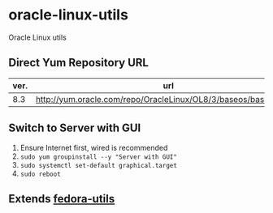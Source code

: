 # oracle-linux-utils
Oracle Linux utils

## Direct Yum Repository URL
| ver. | url |
| ---- | --- |
| 8.3 | http://yum.oracle.com/repo/OracleLinux/OL8/3/baseos/base/x86_64 |

## Switch to Server with GUI
1. Ensure Internet first, wired is recommended
1. `sudo yum groupinstall --y "Server with GUI"`
1. `sudo systemctl set-default graphical.target`
1. `sudo reboot`

## Extends [fedora-utils](https://github.com/davidkhala/fedora-utils)
